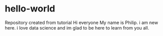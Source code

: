 # hello-world
Repository created from tutorial
Hi everyone
My name is Philip. i am new here. i love data science and im glad to be here to learn from you all.
